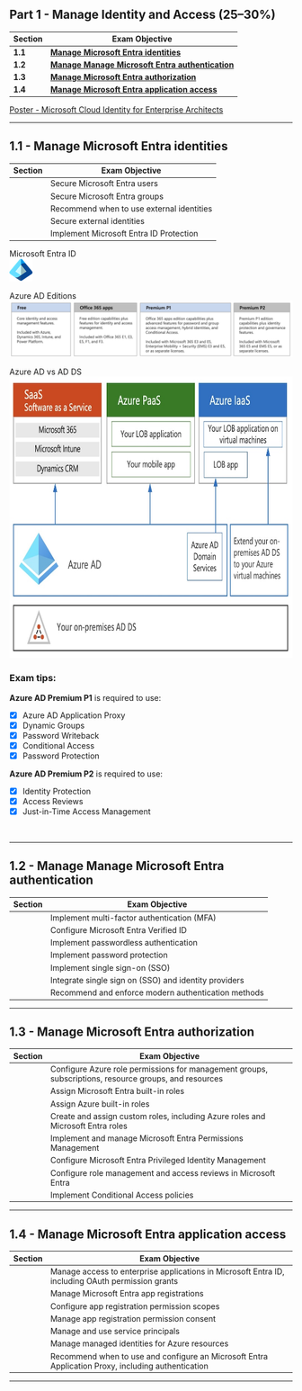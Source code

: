 ## Part 1 - Manage Identity and Access (25–30%)

Section | Exam Objective     |  
------- | ------------------ |  
**1.1** | [**Manage Microsoft Entra identities**](#11---manage-microsoft-entra-identities)  
**1.2** | [**Manage Manage Microsoft Entra authentication**](#12--manage-manage-microsoft-entra-authentication) |  
**1.3** | [**Manage Microsoft Entra authorization**](#13--manage-microsoft-entra-authorization) |  
**1.4** | [**Manage Microsoft Entra application access**](#14---manage-microsoft-entra-application-access) |  


[Poster - Microsoft Cloud Identity for Enterprise Architects](https://learn.microsoft.com/en-us/microsoft-365/solutions/cloud-architecture-models?view=o365-worldwide#microsoft-cloud-identity-for-it-architects)  

---  


## **1.1** - **Manage Microsoft Entra identities**

Section | Exam Objective     |  
------- | ------------------ |  
| | Secure Microsoft Entra users |  
| | Secure Microsoft Entra groups |  
| | Recommend when to use external identities |  
| | Secure external identities |  
| | Implement Microsoft Entra ID Protection |  
  
Microsoft Entra ID  
<img src="../images/ms-entra-id-icon.png" alt="MS Entra ID logo"/>

Azure AD Editions  
<img src="../images/azure-ad-editions.jpg" alt="Azure AD Editions"/>

Azure AD vs AD DS  
<img src="../images/azure-ad-vs-ad-ds.jpg" alt="Azure AD vs. AD DS" style="height: 500px; width:auto;"/>

### Exam tips:

**Azure AD Premium P1** is required to use:
- [x] Azure AD Application Proxy
- [x] Dynamic Groups
- [x] Password Writeback
- [x] Conditional Access 
- [x] Password Protection

**Azure AD Premium P2** is required to use:
- [x] Identity Protection
- [x] Access Reviews
- [x] Just-in-Time Access Management
  
</br>

---   

## **1.2** - **Manage Manage Microsoft Entra authentication** 

Section | Exam Objective     |  
------- | ------------------ |  
| | Implement multi-factor authentication (MFA)
| | Configure Microsoft Entra Verified ID
| | Implement passwordless authentication
| | Implement password protection
| | Implement single sign-on (SSO)
| | Integrate single sign on (SSO) and identity providers
| | Recommend and enforce modern authentication methods

---   

## **1.3** - **Manage Microsoft Entra authorization**

Section | Exam Objective     |  
------- | ------------------ |  
| | Configure Azure role permissions for management groups, subscriptions, resource groups, and resources
| | Assign Microsoft Entra built-in roles
| | Assign Azure built-in roles
| | Create and assign custom roles, including Azure roles and Microsoft Entra roles
| | Implement and manage Microsoft Entra Permissions Management
| | Configure Microsoft Entra Privileged Identity Management
| | Configure role management and access reviews in Microsoft Entra
| | Implement Conditional Access policies

---   
## **1.4** - **Manage Microsoft Entra application access**

Section | Exam Objective     |  
------- | ------------------ |  
| | Manage access to enterprise applications in Microsoft Entra ID, including OAuth permission grants
| | Manage Microsoft Entra app registrations
| | Configure app registration permission scopes
| | Manage app registration permission consent
| | Manage and use service principals
| | Manage managed identities for Azure resources
| | Recommend when to use and configure an Microsoft Entra Application Proxy, including authentication


<!-- ## Exam Objectives - LEGACY

| Section | Exam Objective     |  Documentation   | Tutorial  |
| ------- | ------------------ |  --------------- | --------- | 
**1** | **Manage Identity and Access** (5 Modules)
| 1.1  | Secure Azure solutions with Azure Active Directory (12 Units)
| 1.2  | Implement Hybrid identity (10 Units)
| 1.3  | Deploy Azure AD identity protection (14 Units)
| 1.4  | Configure Azure AD privileged identity management (11 Units)
| 1.5  | Design an enterprise governance strategy (14 Units)
 -->

---  
